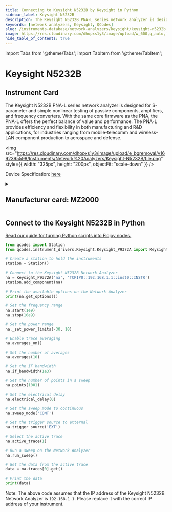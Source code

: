 ```yaml
---
title: Connecting to Keysight N5232B by Keysight in Python
sidebar_label: Keysight N5232B
description: The Keysight N5232B PNA-L series network analyzer is designed for S-parameter and simple nonlinear testing of passive components, amplifiers, and frequency converters. With the same core firmware as the PNA, the PNA-L offers the perfect balance of value and performance. The PNA-L provides efficiency and flexibility in both manufacturing and R&D applications, for industries ranging from mobile-telecomm and wireless-LAN component production to aerospace and defense.
keywords: [network analyzers, Keysight, QCodes]
slug: /instruments-database/network-analyzers/keysight/keysight-n5232b
image: https://res.cloudinary.com/dhopxs1y3/image/upload/w_600,q_auto,f_auto/e_bgremoval/v1692395598/Instruments/Network%20Analyzers/Keysight-N5232B/file.jpg
hide_table_of_contents: true
---
```


import Tabs from '@theme/Tabs';
import TabItem from '@theme/TabItem';

# Keysight N5232B

## Instrument Card

<div className="flex">

<div>

The Keysight N5232B PNA-L series network analyzer is designed for S-parameter and simple nonlinear testing of passive components, amplifiers, and frequency converters. With the same core firmware as the PNA, the PNA-L offers the perfect balance of value and performance. The PNA-L provides efficiency and flexibility in both manufacturing and R&D applications, for industries ranging from mobile-telecomm and wireless-LAN component production to aerospace and defense.

</div>

<img src="https://res.cloudinary.com/dhopxs1y3/image/upload/e_bgremoval/v1692395598/Instruments/Network%20Analyzers/Keysight-N5232B/file.png" style={{ width: "325px", height: "200px", objectFit: "scale-down" }} />

</div>

<div className="flex text-center">

<p>Device Specification: <a target="\_blank" href="https://www.keysight.com/us/en/assets/9018-04392/technical-specifications/9018-04392.pdf">here</a></p>

</div>

<details style={{ marginTop: "15px"}}>
<summary><h2>Manufacturer card: MZ2000</h2></summary>

<img src="https://res.cloudinary.com/dhopxs1y3/image/upload/v1692125973/Instruments/Vendor%20Logos/Keysight.png" style={{ width: "100%", height: "170px",objectFit: "scale-down" }} />

Keysight Technologies, or Keysight, is an American company that manufactures electronics test and measurement equipment and software.

<ul>
  <li>Headquarters: USA</li>
  <li>Yearly Revenue (millions, USD): 5420.0</li>
  <li>Vendor Website: <a href="https://www.keysight.com/us/en/home.html">here</a></li>
</ul>
</details>

## Connect to the Keysight N5232B in Python

[Read our guide for turning Python scripts into Flojoy nodes.](https://docs.flojoy.ai/custom-nodes/creating-custom-node/)
<Tabs>

<TabItem value="Flojoy" label="Flojoy" className="flojoy-instrument-tabs">

<NodeCardCollection category='WIDGET2000' manufacturer='MZ2000'></NodeCardCollection>

</TabItem>
<TabItem value="QCodes" label="QCodes">

```python
from qcodes import Station
from qcodes.instrument_drivers.Keysight.Keysight_P9372A import Keysight_P9372A

# Create a station to hold the instruments
station = Station()

# Connect to the Keysight N5232B Network Analyzer
na = Keysight_P9372A('na', 'TCPIP0::192.168.1.1::inst0::INSTR')
station.add_component(na)

# Print the available options on the Network Analyzer
print(na.get_options())

# Set the frequency range
na.start(1e9)
na.stop(10e9)

# Set the power range
na._set_power_limits(-30, 10)

# Enable trace averaging
na.averages_on()

# Set the number of averages
na.averages(10)

# Set the IF bandwidth
na.if_bandwidth(1e3)

# Set the number of points in a sweep
na.points(1001)

# Set the electrical delay
na.electrical_delay(0)

# Set the sweep mode to continuous
na.sweep_mode('CONT')

# Set the trigger source to external
na.trigger_source('EXT')

# Select the active trace
na.active_trace(1)

# Run a sweep on the Network Analyzer
na.run_sweep()

# Get the data from the active trace
data = na.traces[0].get()

# Print the data
print(data)
```

Note: The above code assumes that the IP address of the Keysight N5232B Network Analyzer is `192.168.1.1`. Please replace it with the correct IP address of your instrument.

</TabItem>
</Tabs>